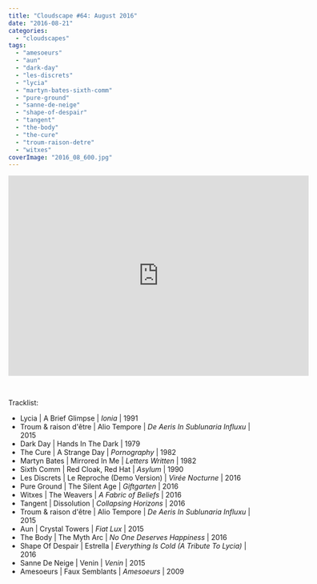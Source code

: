```yaml
---
title: "Cloudscape #64: August 2016"
date: "2016-08-21"
categories: 
  - "cloudscapes"
tags: 
  - "amesoeurs"
  - "aun"
  - "dark-day"
  - "les-discrets"
  - "lycia"
  - "martyn-bates-sixth-comm"
  - "pure-ground"
  - "sanne-de-neige"
  - "shape-of-despair"
  - "tangent"
  - "the-body"
  - "the-cure"
  - "troum-raison-detre"
  - "witxes"
coverImage: "2016_08_600.jpg"
---
```


<iframe src="https://www.mixcloud.com/widget/iframe/?feed=https%3A%2F%2Fwww.mixcloud.com%2Feveningoflight%2Fcloudscape-64-august-2016%2F&amp;light=1" width="600" height="400" frameborder="0"></iframe>

 

Tracklist:

- Lycia | A Brief Glimpse | _Ionia_ | 1991
- Troum & raison d'être | Alio Tempore | _De Aeris In Sublunaria Influxu_ | 2015
- Dark Day | Hands In The Dark | 1979
- The Cure | A Strange Day | _Pornography_ | 1982
- Martyn Bates | Mirrored In Me | _Letters Written_ | 1982
- Sixth Comm | Red Cloak, Red Hat | _Asylum_ | 1990
- Les Discrets | Le Reproche (Demo Version) | _Virée Nocturne_ | 2016
- Pure Ground | The Silent Age | _Giftgarten_ | 2016
- Witxes | The Weavers | _A Fabric of Beliefs_ | 2016
- Tangent | Dissolution | _Collapsing Horizons_ | 2016
- Troum & raison d'être | Alio Tempore | _De Aeris In Sublunaria Influxu_ | 2015
- Aun | Crystal Towers | _Fiat Lux_ | 2015
- The Body | The Myth Arc | _No One Deserves Happiness_ | 2016
- Shape Of Despair | Estrella | _Everything Is Cold (A Tribute To Lycia)_ | 2016
- Sanne De Neige | Venin | _Venin_ | 2015
- Amesoeurs | Faux Semblants | _Amesoeurs_ | 2009
